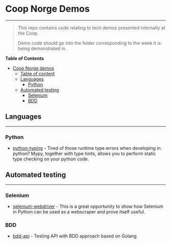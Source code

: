 # Coop Norge Demos
___

> This repo contains code relating to tech demos presented internally at the Coop.
>
> Demo code should go into the folder corresponding to the week it is being demonstrated in.

**Table of Contents**

- [Coop Norge demos](#coop-norge-demos)
  - [Table of content](#table-of-content)
  - [Languages](#languages)
    - [Python](#python)
  - [Automated testing](#automated-testing)
    - [Selenium](#selenium)
    - [BDD](#bdd)

## Languages
___

### Python
- [python-typing](https://github.com/coopnorge/demos/tree/main/week23/python-typing) - Tired of those runtime type errors when developing in python? Mypy, together with type hints, allows you to perform static type checking on your python code.

## Automated testing
___
### Selenium
- [selenium-webdriver](https://github.com/coopnorge/demos/tree/main/week23/selenium-webdriver) - This is a great opportunity to show how Selenium in Python can be used as a webscraper and prove itself useful.
### BDD
- [bdd-api](https://github.com/coopnorge/demos/tree/main/week23/bdd-api) - Testing API with BDD approach based on Golang

